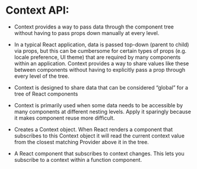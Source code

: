 # Context API:

* Context provides a way to pass data through the component tree without having to pass props down manually at every level.

* In a typical React application, data is passed top-down (parent to child) via props, but this can be cumbersome for certain types of props (e.g. locale preference, UI theme) that are required by many components within an application. Context provides a way to share values like these between components without having to explicitly pass a prop through every level of the tree.

* Context is designed to share data that can be considered “global” for a tree of React components

* Context is primarily used when some data needs to be accessible by many components at different nesting levels. Apply it sparingly because it makes component reuse more difficult.

* Creates a Context object. When React renders a component that subscribes to this Context object it will read the current context value from the closest matching Provider above it in the tree.

* A React component that subscribes to context changes. This lets you subscribe to a context within a function component.


